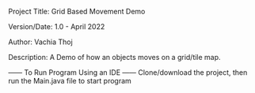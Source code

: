 Project Title: Grid Based Movement Demo

Version/Date: 1.0 - April 2022

Author: Vachia Thoj

Description: A Demo of how an objects moves on a grid/tile map. 



—— To Run Program Using an IDE —— Clone/download the project, then run the Main.java file to start program

